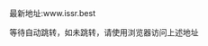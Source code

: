 <head>
<meta http-equiv="refresh" content="1;url=http://www.issr.best/">
</head>
  <div class="container">
      <section id="main_content">
        <p>最新地址:www.issr.best</p>
        <p>等待自动跳转，如未跳转，请使用浏览器访问上述地址</p>
      </section>
    </div>
